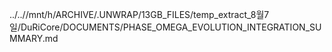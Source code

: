 ../..//mnt/h/ARCHIVE/.UNWRAP/13GB_FILES/temp_extract_8월7일/DuRiCore/DOCUMENTS/PHASE_OMEGA_EVOLUTION_INTEGRATION_SUMMARY.md